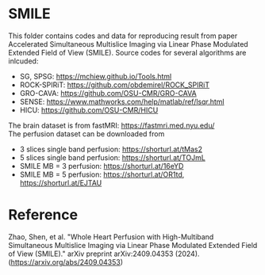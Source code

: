 # SMILE
This folder contains codes and data for reproducing result from paper Accelerated Simultaneous Multislice Imaging via Linear Phase Modulated Extended Field of View (SMILE).
Source codes for several algorithms are inlcuded:
- SG, SPSG: https://mchiew.github.io/Tools.html
- ROCK-SPIRiT: https://github.com/obdemirel/ROCK_SPIRiT
- GRO-CAVA: https://github.com/OSU-CMR/GRO-CAVA
- SENSE: https://www.mathworks.com/help/matlab/ref/lsqr.html
- HICU: https://github.com/OSU-CMR/HICU



The brain dataset is from fastMRI: https://fastmri.med.nyu.edu/  
The perfusion dataset can be downloaded from 
- 3 slices single band perfusion: https://shorturl.at/tMas2
- 5 slices single band perfusion: https://shorturl.at/TOJmL
- SMILE MB = 3 perfusion: https://shorturl.at/16eYD
- SMILE MB = 5 perfusion: https://shorturl.at/OR1td, https://shorturl.at/EJTAU 


# Reference
Zhao, Shen, et al. "Whole Heart Perfusion with High-Multiband Simultaneous Multislice Imaging via Linear Phase Modulated Extended Field of View (SMILE)." arXiv preprint arXiv:2409.04353 (2024). (https://arxiv.org/abs/2409.04353)
